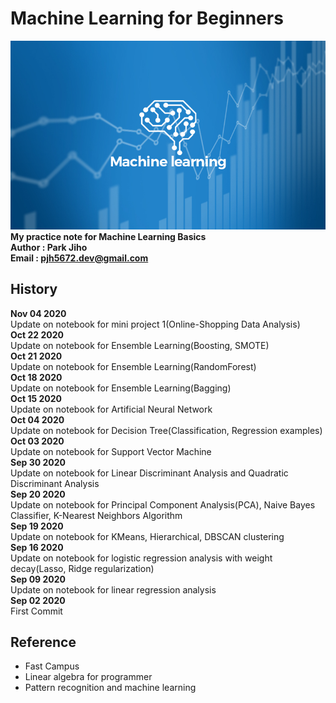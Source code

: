 # Machine Learning for Beginners   

![](./images/ML01.jpg)  
**My practice note for Machine Learning Basics**  
**Author : Park Jiho**  
**Email : pjh5672.dev@gmail.com**   

## History  
**Nov 04 2020**  
Update on notebook for mini project 1(Online-Shopping Data Analysis)   
**Oct 22 2020**  
Update on notebook for Ensemble Learning(Boosting, SMOTE)   
**Oct 21 2020**  
Update on notebook for Ensemble Learning(RandomForest)   
**Oct 18 2020**  
Update on notebook for Ensemble Learning(Bagging)   
**Oct 15 2020**  
Update on notebook for Artificial Neural Network  
**Oct 04 2020**  
Update on notebook for Decision Tree(Classification, Regression examples)      
**Oct 03 2020**  
Update on notebook for Support Vector Machine    
**Sep 30 2020**  
Update on notebook for Linear Discriminant Analysis and Quadratic Discriminant Analysis    
**Sep 20 2020**  
Update on notebook for Principal Component Analysis(PCA), Naive Bayes Classifier, K-Nearest Neighbors Algorithm    
**Sep 19 2020**  
Update on notebook for KMeans, Hierarchical, DBSCAN clustering    
**Sep 16 2020**  
Update on notebook for logistic regression analysis with weight decay(Lasso, Ridge regularization)   
**Sep 09 2020**  
Update on notebook for linear regression analysis   
**Sep 02 2020**  
First Commit    


## Reference
 - Fast Campus
 - Linear algebra for programmer
 - Pattern recognition and machine learning